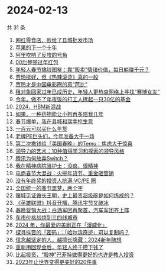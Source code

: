 # 2024-02-13

共 31 条

<!-- BEGIN 36KR -->
<!-- 最后更新时间 2024-02-13 14:09:01 +0800 -->
1. [网红零食店，败给了县城批发市场](https://36kr.com/p/2645178206060807)
1. [苹果的下一个十年](https://36kr.com/p/2644008982085896)
1. [阿里吹响了反攻的号角](https://36kr.com/p/2644916622770433)
1. [00后整顿过年红包](https://36kr.com/p/2644804528963848)
1. [年轻人春节搞钱图鉴：靠“贩卖”情绪价值，每日躺赚千元？](https://36kr.com/p/2645017390153991)
1. [贾玲挺好，但《热辣滚烫》真的一般](https://36kr.com/p/2643551118033160)
1. [贾玲才是中国电影圈的真“芭比”](https://36kr.com/p/2644836935762185)
1. [租对象回家过年已成历史，年轻人更热衷网络上寻找“赛博女友”](https://36kr.com/p/2643826190061063)
1. [今年，做不了年夜饭的打工人撑起一只30亿的基金](https://36kr.com/p/2643517600104705)
1. [2024，HBM新混战](https://36kr.com/p/2644803329866888)
1. [如果，一种药物能让小狗再多陪我几年](https://36kr.com/p/2643833342934153)
1. [春节爆单，我在县城和瑞幸抢生意](https://36kr.com/p/2645487574875267)
1. [一百元可以买什么年货](https://36kr.com/p/2643592833956999)
1. [老牌PE巨头们，今年准备大干一场](https://36kr.com/p/2646323718847616)
1. [第二次撒钱给「美国春晚」的Temu：焦虑大于惊喜](https://36kr.com/p/2645086939626629)
1. [领导力的艺术：10种值得学习和探索的领导风格](https://36kr.com/p/2599016857992066)
1. [腾讯为何放弃Switch？](https://36kr.com/p/2644954519306498)
1. [我在精神病院当护士：没疯，很精神](https://36kr.com/p/2638216423242888)
1. [电商春节大混战：火拼年货节、重金砸营销](https://36kr.com/p/2644989989634304)
1. [没有年终奖的投资人挤满 VC/PE 圈](https://36kr.com/p/2644935071383809)
1. [全国统一的春节噩梦，两个字](https://36kr.com/p/2644885282929796)
1. [赌城见证酋长王朝，史上最贵超级碗是如何炼成的？](https://36kr.com/p/2645352059911299)
1. [《英雄联盟》抖音开播，腾讯字节又破冰](https://36kr.com/p/2645414734545154)
1. [春晚营销大战：白酒军团再聚首，汽车军团齐上阵](https://36kr.com/p/2643721348727048)
1. [车市价格战烧到三四线城市](https://36kr.com/p/2643777185512582)
1. [2024 年，你最爱的美剧正在「漫威化」](https://36kr.com/p/2643595027087619)
1. [探寻抖音的「密码」：「哈尔滨奇迹」可以复制吗？](https://36kr.com/p/2642804181449856)
1. [信念越坚定的人，越擅长隐藏：2024新年随想](https://36kr.com/p/2644098393571586)
1. [重新用回现金后，年轻人终于攒下钱了](https://36kr.com/p/2638214326829320)
1. [比起投资，“股神”巴菲特做得更好的也许是教人投资](https://36kr.com/p/2643598170799233)
1. [2023年让世界变得更美好的20件事](https://36kr.com/p/2595419029961352)
<!-- END 36KR -->